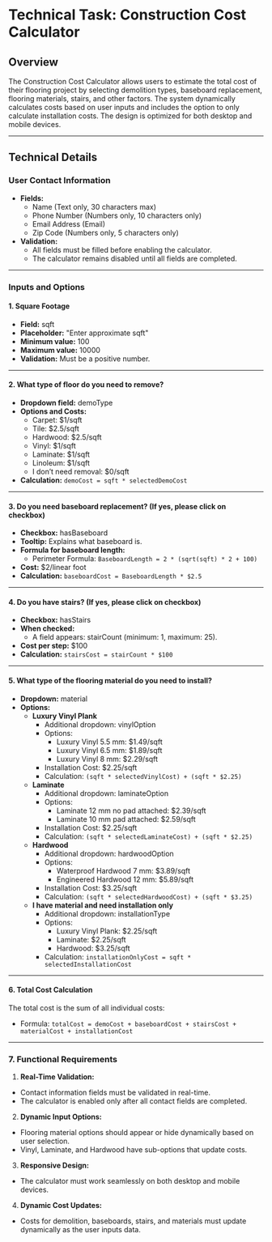 # Technical Task: Construction Cost Calculator

## Overview
The Construction Cost Calculator allows users to estimate the total cost of their flooring project by selecting demolition types, baseboard replacement, flooring materials, stairs, and other factors. The system dynamically calculates costs based on user inputs and includes the option to only calculate installation costs. The design is optimized for both desktop and mobile devices.

---

## Technical Details

### User Contact Information
- **Fields:**
  - Name (Text only, 30 characters max)
  - Phone Number (Numbers only, 10 characters only)
  - Email Address (Email)
  - Zip Code (Numbers only, 5 characters only)
- **Validation:**
  - All fields must be filled before enabling the calculator.
  - The calculator remains disabled until all fields are completed.

---

### Inputs and Options

#### 1. Square Footage
- **Field:** sqft
- **Placeholder:** "Enter approximate sqft"
- **Minimum value:** 100
- **Maximum value:** 10000
- **Validation:** Must be a positive number.

---

#### 2. What type of floor do you need to remove?
- **Dropdown field:** demoType
- **Options and Costs:**
  - Carpet: $1/sqft
  - Tile: $2.5/sqft
  - Hardwood: $2.5/sqft
  - Vinyl: $1/sqft
  - Laminate: $1/sqft
  - Linoleum: $1/sqft
  - I don’t need removal: $0/sqft
- **Calculation:** `demoCost = sqft * selectedDemoCost`

---

#### 3. Do you need baseboard replacement? (If yes, please click on checkbox)
- **Checkbox:** hasBaseboard
- **Tooltip:** Explains what baseboard is.
- **Formula for baseboard length:**
  - Perimeter Formula: `BaseboardLength = 2 * (sqrt(sqft) * 2 + 100)`
- **Cost:** $2/linear foot
- **Calculation:** `baseboardCost = BaseboardLength * $2.5`

---

#### 4. Do you have stairs? (If yes, please click on checkbox)
- **Checkbox:** hasStairs
- **When checked:**
  - A field appears: stairCount (minimum: 1, maximum: 25).
- **Cost per step:** $100
- **Calculation:** `stairsCost = stairCount * $100`

---

#### 5. What type of the flooring material do you need to install?
- **Dropdown:** material
- **Options:**
  - **Luxury Vinyl Plank**
    - Additional dropdown: vinylOption
    - Options:
      - Luxury Vinyl 5.5 mm: $1.49/sqft
      - Luxury Vinyl 6.5 mm: $1.89/sqft
      - Luxury Vinyl 8 mm: $2.29/sqft
    - Installation Cost: $2.25/sqft
    - Calculation: `(sqft * selectedVinylCost) + (sqft * $2.25)`
  - **Laminate**
    - Additional dropdown: laminateOption
    - Options:
      - Laminate 12 mm no pad attached: $2.39/sqft
      - Laminate 10 mm pad attached: $2.59/sqft
    - Installation Cost: $2.25/sqft
    - Calculation: `(sqft * selectedLaminateCost) + (sqft * $2.25)`
  - **Hardwood**
    - Additional dropdown: hardwoodOption
    - Options:
      - Waterproof Hardwood 7 mm: $3.89/sqft
      - Engineered Hardwood 12 mm: $5.89/sqft
    - Installation Cost: $3.25/sqft
    - Calculation: `(sqft * selectedHardwoodCost) + (sqft * $3.25)`
  - **I have material and need installation only**
    - Additional dropdown: installationType
    - Options:
      - Luxury Vinyl Plank: $2.25/sqft
      - Laminate: $2.25/sqft
      - Hardwood: $3.25/sqft
    - Calculation: `installationOnlyCost = sqft * selectedInstallationCost`

---

#### 6. Total Cost Calculation
The total cost is the sum of all individual costs:
- Formula: `totalCost = demoCost + baseboardCost + stairsCost + materialCost + installationCost`

---

### 7. Functional Requirements
1. **Real-Time Validation:**
 - Contact information fields must be validated in real-time.
 - The calculator is enabled only after all contact fields are completed.
2. **Dynamic Input Options:**
 - Flooring material options should appear or hide dynamically based on user selection.
 - Vinyl, Laminate, and Hardwood have sub-options that update costs.
3. **Responsive Design:**
 - The calculator must work seamlessly on both desktop and mobile devices.
4. **Dynamic Cost Updates:**
 - Costs for demolition, baseboards, stairs, and materials must update dynamically as the user inputs data.

